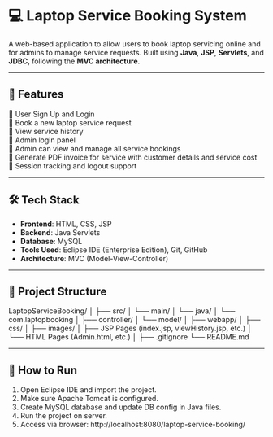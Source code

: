 # 💻 Laptop Service Booking System

A web-based application to allow users to book laptop servicing online and for admins to manage service requests. Built using **Java**, **JSP**, **Servlets**, and **JDBC**, following the **MVC architecture**.

---

## 🚀 Features

🔹 User Sign Up and Login  
🔹 Book a new laptop service request  
🔹 View service history  
🔹 Admin login panel  
🔹 Admin can view and manage all service bookings  
🔹 Generate PDF invoice for service with customer details and service cost  
🔹 Session tracking and logout support  

---

## 🛠️ Tech Stack

- **Frontend**: HTML, CSS, JSP  
- **Backend**: Java Servlets  
- **Database**: MySQL  
- **Tools Used**: Eclipse IDE (Enterprise Edition), Git, GitHub  
- **Architecture**: MVC (Model-View-Controller)

---

## 📁 Project Structure

LaptopServiceBooking/
│
├── src/
│ └── main/
│ └── java/
│ └── com.laptopbooking
│ ├── controller/
│ └── model/
│
├── webapp/
│ ├── css/
│ ├── images/
│ ├── JSP Pages (index.jsp, viewHistory.jsp, etc.)
│ └── HTML Pages (Admin.html, etc.)
│
├── .gitignore
└── README.md

---

## 📝 How to Run

1. Open Eclipse IDE and import the project.
2. Make sure Apache Tomcat is configured.
3. Create MySQL database and update DB config in Java files.
4. Run the project on server.
5. Access via browser:
http://localhost:8080/laptop-service-booking/